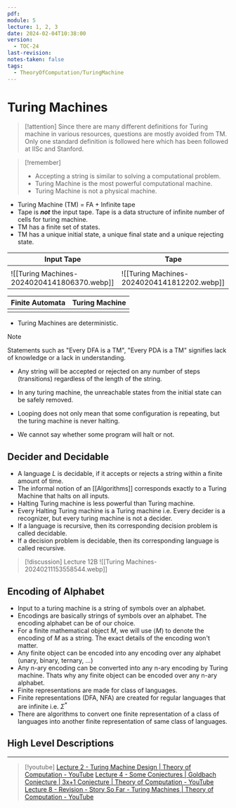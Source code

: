 ```yaml
---
pdf: 
module: 5
lecture: 1, 2, 3
date: 2024-02-04T10:38:00
version:
  - TOC-24
last-revision: 
notes-taken: false
tags:
  - TheoryOfComputation/TuringMachine
---
```

# Turing Machines
> [!attention] 
> Since there are many different definitions for Turing machine in various resources, questions are mostly avoided from TM. Only one standard definition is followed here which has been followed at IISc and Stanford.

> [!remember] 
> - Accepting a string is similar to solving a computational problem.
> - Turing Machine is the most powerful computational machine.
> - Turing Machine is not a physical machine.

- Turing Machine (TM) = FA + Infinite tape
- Tape is ***not*** the input tape. Tape is a data structure of infinite number of cells for turing machine.
- TM has a finite set of states.
- TM has a unique initial state, a unique final state and a unique rejecting state.

| Input Tape | Tape |
| ---- | ---- |
|  |  |
| ![[Turing Machines-20240204141806370.webp]] | ![[Turing Machines-20240204141812202.webp]] |

| Finite Automata | Turing Machine |
| --- | --- |
|  |  |

- Turing Machines are deterministic.

> [!NOTE] 
> Statements such as "Every DFA is a TM", "Every PDA is a TM" signifies lack of knowledge or a lack in understanding.

- Any string will be accepted or rejected on any number of steps (transitions) regardless of the length of the string.
- In any turing machine, the unreachable states from the initial state can be safely removed.

- Looping does not only mean that some configuration is repeating, but the turing machine is never halting.
- We cannot say whether some program will halt or not.

## Decider and Decidable

- A language $L$ is decidable, if it accepts or rejects a string within a finite amount of time.
- The informal notion of an [[Algorithms]] corresponds exactly to a Turing Machine that halts on all inputs.
- Halting Turing machine is less powerful than Turing machine.
- Every Halting Turing machine is a Turing machine i.e. Every decider is a recognizer, but every turing machine is not a decider.
- If a language is recursive, then its corresponding decision problem is called decidable.
- If a decision problem is decidable, then its corresponding language is called recursive.

> [!discussion] Lecture 12B
> ![[Turing Machines-20240211153558544.webp]]

## Encoding of Alphabet
- Input to a turing machine is a string of symbols over an alphabet.
- Encodings are basically strings of symbols over an alphabet. The encoding alphabet can be of our choice. 
- For a finite mathematical object $M$, we will use $\langle M \rangle$ to denote the encoding of $M$ as a string. The exact details of the encoding won't matter.
- Any finite object can be encoded into any encoding over any alphabet (unary, binary, ternary, $\ldots$)
- Any n-ary encoding can be converted into any n-ary encoding by Turing machine. Thats why any finite object can be encoded over any n-ary alphabet.
- Finite representations are made for class of languages.
- Finite representations (DFA, NFA) are created for regular languages that are infinite i.e. $\Sigma^\ast$
- There are algorithms to convert one finite representation of a class of languages into another finite representation of same class of languages.


## High Level Descriptions


---

> [!youtube] 
> [Lecture 2 - Turing Machine Design | Theory of Computation - YouTube](https://www.youtube.com/watch?v=zx4YHLWA46w)
> [Lecture 4 - Some Conjectures | Goldbach Conjecture | 3x+1 Conjecture | Theory of Computation - YouTube](https://www.youtube.com/watch?v=urSoOs3CPvQ)
> [Lecture 8 - Revision - Story So Far - Turing Machines | Theory of Computation - YouTube](https://www.youtube.com/watch?v=WzF5J_PTxpw)

